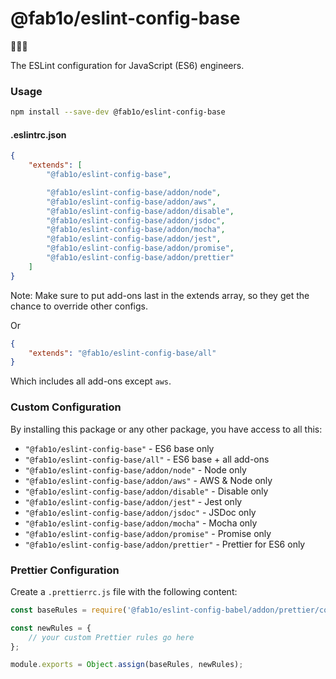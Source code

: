 # @fab1o/eslint-config-base

🤩🤩🤩

The ESLint configuration for JavaScript (ES6) engineers.

### Usage

```sh
npm install --save-dev @fab1o/eslint-config-base
```

#### .eslintrc.json

```json
{
    "extends": [
        "@fab1o/eslint-config-base",

        "@fab1o/eslint-config-base/addon/node",
        "@fab1o/eslint-config-base/addon/aws",
        "@fab1o/eslint-config-base/addon/disable",
        "@fab1o/eslint-config-base/addon/jsdoc",
        "@fab1o/eslint-config-base/addon/mocha",
        "@fab1o/eslint-config-base/addon/jest",
        "@fab1o/eslint-config-base/addon/promise",
        "@fab1o/eslint-config-base/addon/prettier"
    ]
}
```

Note: Make sure to put add-ons last in the extends array, so they get the chance to override other configs.

Or

```json
{
    "extends": "@fab1o/eslint-config-base/all"
}
```

Which includes all add-ons except `aws`.

### Custom Configuration

By installing this package or any other package, you have access to all this:

-   `"@fab1o/eslint-config-base"` - ES6 base only
-   `"@fab1o/eslint-config-base/all"` - ES6 base + all add-ons
-   `"@fab1o/eslint-config-base/addon/node"` - Node only
-   `"@fab1o/eslint-config-base/addon/aws"` - AWS & Node only
-   `"@fab1o/eslint-config-base/addon/disable"` - Disable only
-   `"@fab1o/eslint-config-base/addon/jest"` - Jest only
-   `"@fab1o/eslint-config-base/addon/jsdoc"` - JSDoc only
-   `"@fab1o/eslint-config-base/addon/mocha"` - Mocha only
-   `"@fab1o/eslint-config-base/addon/promise"` - Promise only
-   `"@fab1o/eslint-config-base/addon/prettier"` - Prettier for ES6 only

### Prettier Configuration

Create a `.prettierrc.js` file with the following content:

```js
const baseRules = require('@fab1o/eslint-config-babel/addon/prettier/config');

const newRules = {
    // your custom Prettier rules go here
};

module.exports = Object.assign(baseRules, newRules);
```
